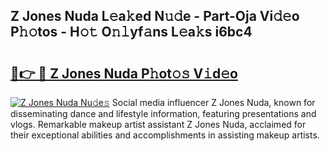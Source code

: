 ## Z Jones Nuda L𝚎a𝚔ed N𝚞𝚍e - Part-Oja Vi𝚍𝚎o P𝚑𝚘tos - H𝚘𝚝 O𝚗𝚕yf𝚊ns L𝚎a𝚔s i6bc4

# <h2><a href="http://kf8piji.oniu.top/?m=Z+Jones+Nuda">🔗👉 🔴 Z Jones Nuda P𝚑ot𝚘𝚜 V𝚒d𝚎o</a></h2>

[![Z Jones Nuda Nu𝚍e𝚜](https://i.imgur.com/0qMVB7G.gif)](http://kf8piji.oniu.top/?m=Z+Jones+Nuda)
Social media influencer Z Jones Nuda, known for disseminating dance and lifestyle information, featuring presentations and vlogs. Remarkable makeup artist assistant Z Jones Nuda, acclaimed for their exceptional abilities and accomplishments in assisting makeup artists.  
